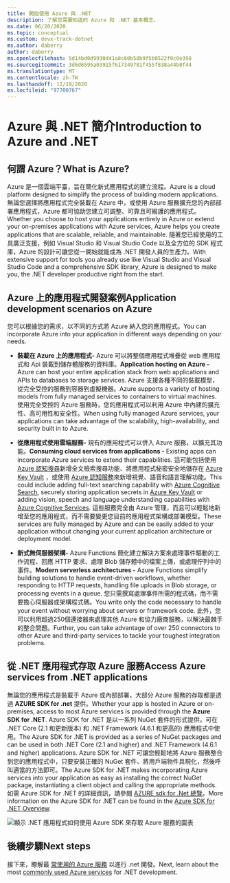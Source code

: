 ```yaml
---
title: 開始使用 Azure 與 .NET
description: 了解您需要知道的 Azure 和 .NET 基本概念。
ms.date: 06/20/2020
ms.topic: conceptual
ms.custom: devx-track-dotnet
ms.author: daberry
author: daberry
ms.openlocfilehash: 5d14bd0d9930d41a8c60b58b9f5b0522f0c0e398
ms.sourcegitcommit: 3d6d6595a03915f617349781f455f838a44b0f44
ms.translationtype: MT
ms.contentlocale: zh-TW
ms.lasthandoff: 12/19/2020
ms.locfileid: "97700767"
---
```

# <a name="introduction-to-azure-and-net"></a><span data-ttu-id="3f9c0-103">Azure 與 .NET 簡介</span><span class="sxs-lookup"><span data-stu-id="3f9c0-103">Introduction to Azure and .NET</span></span>

## <a name="what-is-azure"></a><span data-ttu-id="3f9c0-104">何謂 Azure？</span><span class="sxs-lookup"><span data-stu-id="3f9c0-104">What is Azure?</span></span>

<span data-ttu-id="3f9c0-105">Azure 是一個雲端平臺，旨在簡化新式應用程式的建立流程。</span><span class="sxs-lookup"><span data-stu-id="3f9c0-105">Azure is a cloud platform designed to simplify the process of building modern applications.</span></span>  <span data-ttu-id="3f9c0-106">無論您選擇將應用程式完全裝載在 Azure 中，或使用 Azure 服務擴充您的內部部署應用程式，Azure 都可協助您建立可調整、可靠且可維護的應用程式。</span><span class="sxs-lookup"><span data-stu-id="3f9c0-106">Whether you choose to host your applications entirely in Azure or extend your on-premises applications with Azure services, Azure helps you create applications that are scalable, reliable, and maintainable.</span></span>  <span data-ttu-id="3f9c0-107">隨著您已經使用的工具廣泛支援，例如 Visual Studio 和 Visual Studio Code 以及全方位的 SDK 程式庫，Azure 的設計可讓您從一開始就能成為 .NET 開發人員的生產力。</span><span class="sxs-lookup"><span data-stu-id="3f9c0-107">With extensive support for tools you already use like Visual Studio and Visual Studio Code and a comprehensive SDK library, Azure is designed to make you, the .NET developer productive right from the start.</span></span>

## <a name="application-development-scenarios-on-azure"></a><span data-ttu-id="3f9c0-108">Azure 上的應用程式開發案例</span><span class="sxs-lookup"><span data-stu-id="3f9c0-108">Application development scenarios on Azure</span></span>

<span data-ttu-id="3f9c0-109">您可以根據您的需求，以不同的方式將 Azure 納入您的應用程式。</span><span class="sxs-lookup"><span data-stu-id="3f9c0-109">You can incorporate Azure into your application in different ways depending on your needs.</span></span>

- <span data-ttu-id="3f9c0-110">**裝載在 Azure 上的應用程式-** Azure 可以將整個應用程式堆疊從 web 應用程式和 Api 裝載到儲存體服務的資料庫。</span><span class="sxs-lookup"><span data-stu-id="3f9c0-110">**Application hosting on Azure -** Azure can host your entire application stack from web applications and APIs to databases to storage services.</span></span> <span data-ttu-id="3f9c0-111">Azure 支援各種不同的裝載模型，從完全受控的服務到容器到虛擬機器。</span><span class="sxs-lookup"><span data-stu-id="3f9c0-111">Azure supports a variety of hosting models from fully managed services to containers to virtual machines.</span></span> <span data-ttu-id="3f9c0-112">使用完全受控的 Azure 服務時，您的應用程式可以利用 Azure 中內建的擴充性、高可用性和安全性。</span><span class="sxs-lookup"><span data-stu-id="3f9c0-112">When using fully managed Azure services, your applications can take advantage of the scalability, high-availability, and security built in to Azure.</span></span>

- <span data-ttu-id="3f9c0-113">**從應用程式使用雲端服務-** 現有的應用程式可以併入 Azure 服務，以擴充其功能。</span><span class="sxs-lookup"><span data-stu-id="3f9c0-113">**Consuming cloud services from applications -** Existing apps can incorporate Azure services to extend their capabilities.</span></span>  <span data-ttu-id="3f9c0-114">這可能包括使用 [Azure 認知搜尋](/azure/search/search-what-is-azure-search)新增全文檢索搜尋功能、將應用程式秘密安全地儲存在 [Azure Key Vault](/azure/key-vault/) ，或使用 [Azure 認知服務](/azure/cognitive-services/)來新增視覺、語音和語言理解功能。</span><span class="sxs-lookup"><span data-stu-id="3f9c0-114">This could include adding full-text searching capability with [Azure Cognitive Search](/azure/search/search-what-is-azure-search), securely storing application secrets in [Azure Key Vault](/azure/key-vault/) or adding vision, speech and language understanding capabilities with [Azure Cognitive Services](/azure/cognitive-services/).</span></span>  <span data-ttu-id="3f9c0-115">這些服務完全由 Azure 管理，而且可以輕鬆地新增至您的應用程式，而不需要變更您目前的應用程式架構或部署模型。</span><span class="sxs-lookup"><span data-stu-id="3f9c0-115">These services are fully managed by Azure and can be easily added to your application without changing your current application architecture or deployment model.</span></span>

- <span data-ttu-id="3f9c0-116">**新式無伺服器架構-** Azure Functions 簡化建立解決方案來處理事件驅動的工作流程、回應 HTTP 要求、處理 Blob 儲存體中的檔案上傳，或處理佇列中的事件。</span><span class="sxs-lookup"><span data-stu-id="3f9c0-116">**Modern serverless architectures -** Azure Functions simplify building solutions to handle event-driven workflows, whether responding to HTTP requests, handling file uploads in Blob storage, or processing events in a queue.</span></span>  <span data-ttu-id="3f9c0-117">您只需撰寫處理事件所需的程式碼，而不需要擔心伺服器或架構程式碼。</span><span class="sxs-lookup"><span data-stu-id="3f9c0-117">You write only the code necessary to handle your event without worrying about servers or framework code.</span></span>  <span data-ttu-id="3f9c0-118">此外，您可以利用超過250個連接器來處理其他 Azure 和協力廠商服務，以解決最棘手的整合問題。</span><span class="sxs-lookup"><span data-stu-id="3f9c0-118">Further, you can take advantage of over 250 connectors to other Azure and third-party services to tackle your toughest integration problems.</span></span>

## <a name="access-azure-services-from-net-applications"></a><span data-ttu-id="3f9c0-119">從 .NET 應用程式存取 Azure 服務</span><span class="sxs-lookup"><span data-stu-id="3f9c0-119">Access Azure services from .NET applications</span></span>

<span data-ttu-id="3f9c0-120">無論您的應用程式是裝載于 Azure 或內部部署，大部分 Azure 服務的存取都是透過 **AZURE SDK for .net** 提供。</span><span class="sxs-lookup"><span data-stu-id="3f9c0-120">Whether your app is hosted in Azure or on-premises, access to most Azure services is provided through the **Azure SDK for .NET**.</span></span>  <span data-ttu-id="3f9c0-121">Azure SDK for .NET 是以一系列 NuGet 套件的形式提供，可在 .NET Core (2.1 和更新版本) 和 .NET Framework (4.6.1 和更高的) 應用程式中使用。</span><span class="sxs-lookup"><span data-stu-id="3f9c0-121">The Azure SDK for .NET is provided as a series of NuGet packages and can be used in both .NET Core (2.1 and higher) and .NET Framework (4.6.1 and higher) applications.</span></span> <span data-ttu-id="3f9c0-122">Azure SDK for .NET 可讓您輕鬆地將 Azure 服務整合到您的應用程式中，只要安裝正確的 NuGet 套件、將用戶端物件具現化，然後呼叫適當的方法即可。</span><span class="sxs-lookup"><span data-stu-id="3f9c0-122">The Azure SDK for .NET makes incorporating Azure services into your application as easy as installing the correct NuGet package, instantiating a client object and calling the appropriate methods.</span></span> <span data-ttu-id="3f9c0-123">如需 Azure SDK for .NET 的詳細資訊，請參閱 [AZURE sdk for .Net 總覽](./sdk/azure-sdk-for-dotnet.md)。</span><span class="sxs-lookup"><span data-stu-id="3f9c0-123">More information on the Azure SDK for .NET can be found in the [Azure SDK for .NET Overview](./sdk/azure-sdk-for-dotnet.md).</span></span>

![顯示 .NET 應用程式如何使用 Azure SDK 來存取 Azure 服務的圖表](./media/azure-sdk-for-dotnet-overview.png)

## <a name="next-steps"></a><span data-ttu-id="3f9c0-125">後續步驟</span><span class="sxs-lookup"><span data-stu-id="3f9c0-125">Next steps</span></span>

<span data-ttu-id="3f9c0-126">接下來，瞭解最 [常使用的 Azure 服務](./key-azure-services.md) 以進行 .net 開發。</span><span class="sxs-lookup"><span data-stu-id="3f9c0-126">Next, learn about the most [commonly used Azure services](./key-azure-services.md) for .NET development.</span></span>
